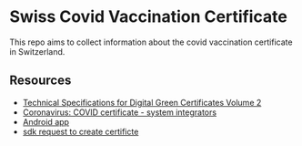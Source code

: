 # Swiss Covid Vaccination Certificate

This repo aims to collect information about the covid vaccination certificate in Switzerland.

## Resources
* [Technical Specifications for Digital Green Certificates Volume 2](https://ec.europa.eu/health/sites/default/files/ehealth/docs/digital-green-certificates_v2_en.pdf)
* [Coronavirus: COVID certificate - system integrators](https://www.bag.admin.ch/bag/en/home/krankheiten/ausbrueche-epidemien-pandemien/aktuelle-ausbrueche-epidemien/novel-cov/covid-zertifikat.html#1476331840)
* [Android app](https://github.com/admin-ch/CovidCertificate-SDK-Android)
* [sdk request to create certificte](https://github.com/admin-ch/CovidCertificate-Api-Scripts/blob/master/javascript/request.js)
